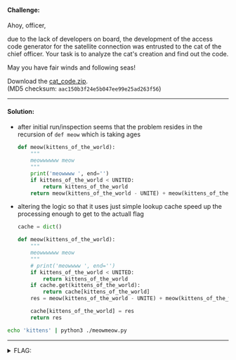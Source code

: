 #### Challenge:

Ahoy, officer,

due to the lack of developers on board, the development of the access code generator for the satellite connection was entrusted to the cat of the chief officer. Your task is to analyze the cat's creation and find out the code.
	
May you have fair winds and following seas!

Download the [cat_code.zip](./cat_code.zip ":ignore").\
(MD5 checksum: `aac150b3f24e5b047ee99e25ad263f56`)

---

#### Solution:

- after initial run/inspection seems that the problem resides in the recursion of `def meow` which is taking ages 
    ```python
    def meow(kittens_of_the_world):
        """
        meowwwwww meow
        """
        print('meowwww ', end='')
        if kittens_of_the_world < UNITED:
            return kittens_of_the_world
        return meow(kittens_of_the_world - UNITE) + meow(kittens_of_the_world - UNITED)```
    ```
- altering the logic so that it uses just simple lookup cache speed up the processing enough to get to the actuall flag
    ```python
    cache = dict()

    def meow(kittens_of_the_world):
        """
        meowwwwww meow
        """
        # print('meowwww ', end='')
        if kittens_of_the_world < UNITED:
            return kittens_of_the_world
        if cache.get(kittens_of_the_world):
            return cache[kittens_of_the_world]
        res = meow(kittens_of_the_world - UNITE) + meow(kittens_of_the_world - UNITED)

        cache[kittens_of_the_world] = res
        return res
    ```

```bash
echo 'kittens' | python3 ./meowmeow.py 
```
---

<details><summary>FLAG:</summary>

```
FLAG{YcbS-IAbQ-KHRE-BTNR}
```

</details>
<br/>
